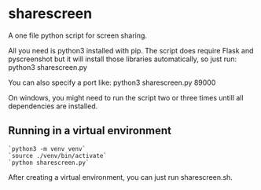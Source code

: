 # sharescreen
A one file python script for screen sharing.

All you need is python3 installed with pip.
The script does require Flask and pyscreenshot but it will install those libraries automatically, so just run: 
python3 sharescreen.py

You can also specify a port like:
python3 sharescreen.py 89000
  
On windows, you might need to run the script two or three times untill all dependencies are installed.

## Running in a virtual environment

	`python3 -m venv venv`
	`source ./venv/bin/activate`
	`python sharescreen.py`

After creating a virtual environment, you can just run sharescreen.sh.
